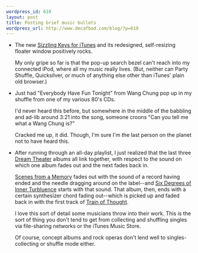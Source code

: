 ```yaml
--- 
wordpress_id: 619
layout: post
title: Posting brief music bullets
wordpress_url: http://www.decafbad.com/blog/?p=619
---
```

* The new [Sizzling Keys for iTunes][sk] and its redesigned, self-resizing floater window positively rocks.  
  
  My only gripe so far is that the pop-up search bezel can't reach into my connected iPod, where all my music really lives.  (But, neither can Party Shuffle, Quicksilver, or much of anything else other than iTunes' plain old browser.)

[sk]:http://www.yellowmug.com/sk4it/

* Just had "Everybody Have Fun Tonight" from Wang Chung pop up in my shuffle from one of my various 80's CDs.  

  I'd never heard this before, but somewhere in the middle of the babbling and ad-lib around 3:21 into the song, someone croons "Can you tell me what a Wang Chung is?"  
  
  Cracked me up, it did.  Though, I'm sure I'm the last person on the planet not to have heard this.

* After running through an all-day playlist, I just realized that the last three [Dream Theater][dt] albums all link together, with respect to the sound on which one album fades out and the next fades back in.  

  [Scenes from a Memory][mp2] fades out with the sound of a record having ended and the needle dragging around on the label--and [Six Degrees of Inner Turbluence][6d] starts with that sound.  That album, then, ends with a certain synthesizer chord fading out--which is picked up and faded back in with the first track of [Train of Thought][tot].
  
  I love this sort of detail some musicians throw into their work.  This is the sort of thing you don't tend to get from collecting and shuffling singles via file-sharing networks or the iTunes Music Store.  
  
  Of course, concept albums and rock operas don't lend well to singles-collecting or shuffle mode either.

[dt]:http://www.dreamtheater.net
[mp2]:http://www.dreamtheater.net/disco_dreamtheater.php?s=sfam
[6d]:http://www.dreamtheater.net/disco_dreamtheater.php?s=6doit
[tot]:http://www.dreamtheater.net/disco_dreamtheater.php?s=tot
